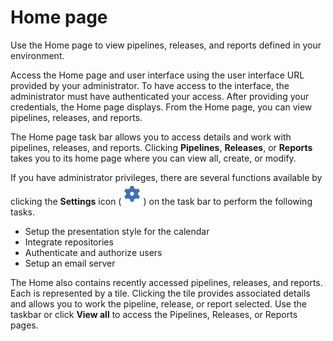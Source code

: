 # Home page

Use the Home page to view pipelines, releases, and reports defined in your environment.

Access the Home page and user interface using the user interface URL provided by your administrator. To have access to the interface, the administrator must have authenticated your access. After providing your credentials, the Home page displays. From the Home page, you can view pipelines, releases, and reports.

The Home page task bar allows you to access details and work with pipelines, releases, and reports. Clicking **Pipelines**, **Releases**, or **Reports** takes you to its home page where you can view all, create, or modify.

If you have administrator privileges, there are several functions available by clicking the **Settings** icon \(![settings icon](../images/icon_settings.png)\) on the task bar to perform the following tasks.

-   Setup the presentation style for the calendar
-   Integrate repositories
-   Authenticate and authorize users
-   Setup an email server

The Home also contains recently accessed pipelines, releases, and reports. Each is represented by a tile. Clicking the tile provides associated details and allows you to work the pipeline, release, or report selected. Use the taskbar or click **View all** to access the Pipelines, Releases, or Reports pages.

